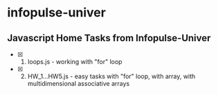 # infopulse-univer

## Javascript **Home Tasks** from Infopulse-Univer

- [x] 1. loops.js - working with "for" loop
- [x] 2. HW_1...HW5.js - easy tasks with "for" loop, with array, with multidimensional associative arrays
